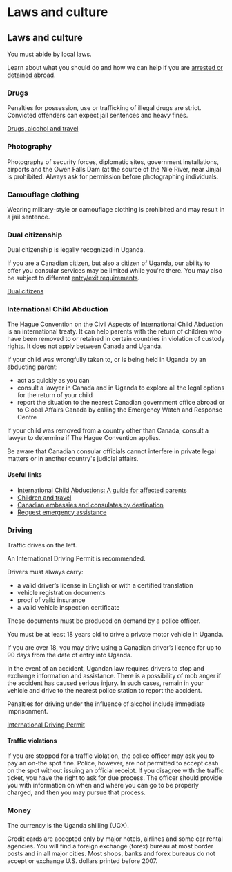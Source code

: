 # Laws and culture

## Laws and culture

You must abide by local laws.

Learn about what you should do and how we can help if you are [arrested or detained abroad](http://travel.gc.ca/assistance/emergency-info/arrest-detention).

### Drugs

Penalties for possession, use or trafficking of illegal drugs are strict. Convicted offenders can expect jail sentences and heavy fines.

[Drugs, alcohol and travel](https://travel.gc.ca/travelling/health-safety/drugs)

### Photography

Photography of security forces, diplomatic sites, government installations, airports and the Owen Falls Dam (at the source of the Nile River, near Jinja) is prohibited. Always ask for permission before photographing individuals.

### Camouflage clothing

Wearing military-style or camouflage clothing is prohibited and may result in a jail sentence.

### Dual citizenship

Dual citizenship is legally recognized in Uganda.

If you are a Canadian citizen, but also a citizen of Uganda, our ability to offer you consular services may be limited while you're there. You may also be subject to different [entry/exit requirements](#entryexit).

[Dual citizens](http://travel.gc.ca/travelling/documents/dual-citizenship)

### International Child Abduction

The Hague Convention on the Civil Aspects of International Child Abduction is an international treaty. It can help parents with the return of children who have been removed to or retained in certain countries in violation of custody rights. It does not apply between Canada and Uganda.

If your child was wrongfully taken to, or is being held in Uganda by an abducting parent:

* act as quickly as you can
* consult a lawyer in Canada and in Uganda to explore all the legal options for the return of your child
* report the situation to the nearest Canadian government office abroad or to Global Affairs Canada by calling the Emergency Watch and Response Centre

If your child was removed from a country other than Canada, consult a lawyer to determine if The Hague Convention applies.

Be aware that Canadian consular officials cannot interfere in private legal matters or in another country's judicial affairs.

#### Useful links

* [International Child Abductions: A guide for affected parents](https://travel.gc.ca/travelling/publications/international-child-abductions)
* [Children and travel](https://travel.gc.ca/travelling/children)
* [Canadian embassies and consulates by destination](https://travel.gc.ca/assistance/embassies-consulates)
* [Request emergency assistance](https://travel.gc.ca/assistance/emergency-assistance)

### Driving

Traffic drives on the left.

An International Driving Permit is recommended.

Drivers must always carry:

* a valid driver’s license in English or with a certified translation
* vehicle registration documents
* proof of valid insurance
* a valid vehicle inspection certificate

These documents must be produced on demand by a police officer.

You must be at least 18 years old to drive a private motor vehicle in Uganda.

If you are over 18, you may drive using a Canadian driver’s licence for up to 90 days from the date of entry into Uganda.

In the event of an accident, Ugandan law requires drivers to stop and exchange information and assistance. There is a possibility of mob anger if the accident has caused serious injury. In such cases, remain in your vehicle and drive to the nearest police station to report the accident.

Penalties for driving under the influence of alcohol include immediate imprisonment.

[International Driving Permit](https://travel.gc.ca/travelling/documents/international-driving-permit)

#### Traffic violations

If you are stopped for a traffic violation, the police officer may ask you to pay an on-the spot fine. Police, however, are not permitted to accept cash on the spot without issuing an official receipt. If you disagree with the traffic ticket, you have the right to ask for due process. The officer should provide you with information on when and where you can go to be properly charged, and then you may pursue that process.

### Money

The currency is the Uganda shilling (UGX).

Credit cards are accepted only by major hotels, airlines and some car rental agencies. You will find a foreign exchange (forex) bureau at most border posts and in all major cities. Most shops, banks and forex bureaus do not accept or exchange U.S. dollars printed before 2007.
